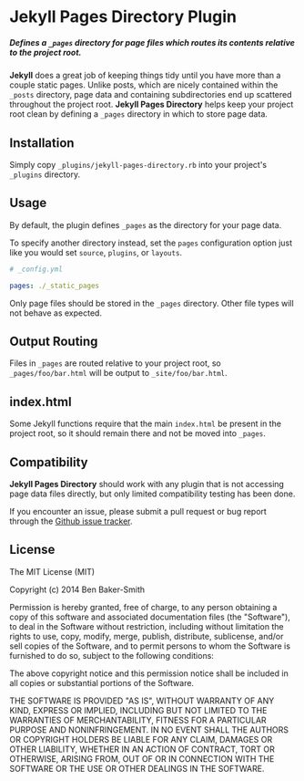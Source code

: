 # Jekyll Pages Directory Plugin

##### Defines a `_pages` directory for page files which routes its contents relative to the project root.

**Jekyll** does a great job of keeping things tidy until you have more than a couple static pages. Unlike posts, which are nicely contained within the `_posts` directory, page data and containing subdirectories end up scattered throughout the project root. **Jekyll Pages Directory** helps keep your project root clean by defining a `_pages` directory in which to store page data.



## Installation

Simply copy `_plugins/jekyll-pages-directory.rb` into your project's `_plugins` directory.



## Usage

By default, the plugin defines `_pages` as the directory for your page data.

To specify another directory instead, set the `pages` configuration option just like you would set `source`, `plugins`, or `layouts`.

```yaml
# _config.yml

pages: ./_static_pages

```


Only page files should be stored in the `_pages` directory. Other file types will not behave as expected.



## Output Routing


Files in `_pages` are routed relative to your project root, so `_pages/foo/bar.html` will be output to `_site/foo/bar.html`.



## index.html

Some Jekyll functions require that the main `index.html` be present in the project root, so it should remain there and not be moved into `_pages`.



## Compatibility

**Jekyll Pages Directory** should work with any plugin that is not accessing page data files directly, but only limited compatibility testing has been done.

If you encounter an issue, please submit a pull request or bug report through the [Github issue tracker](https://github.com/bbakersmith/jekyll-pages-directory/issues).



## License

The MIT License (MIT)

Copyright (c) 2014 Ben Baker-Smith

Permission is hereby granted, free of charge, to any person obtaining a copy of
this software and associated documentation files (the "Software"), to deal in
the Software without restriction, including without limitation the rights to
use, copy, modify, merge, publish, distribute, sublicense, and/or sell copies of
the Software, and to permit persons to whom the Software is furnished to do so,
subject to the following conditions:

The above copyright notice and this permission notice shall be included in all
copies or substantial portions of the Software.

THE SOFTWARE IS PROVIDED "AS IS", WITHOUT WARRANTY OF ANY KIND, EXPRESS OR
IMPLIED, INCLUDING BUT NOT LIMITED TO THE WARRANTIES OF MERCHANTABILITY, FITNESS
FOR A PARTICULAR PURPOSE AND NONINFRINGEMENT. IN NO EVENT SHALL THE AUTHORS OR
COPYRIGHT HOLDERS BE LIABLE FOR ANY CLAIM, DAMAGES OR OTHER LIABILITY, WHETHER
IN AN ACTION OF CONTRACT, TORT OR OTHERWISE, ARISING FROM, OUT OF OR IN
CONNECTION WITH THE SOFTWARE OR THE USE OR OTHER DEALINGS IN THE SOFTWARE.
